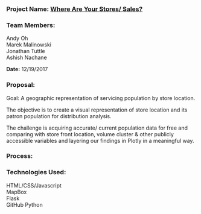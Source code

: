 ### Project Name: [Where Are Your Stores/ Sales?](https://waysdashboard.herokuapp.com/)

### Team Members: 	
Andy Oh  
Marek Malinowski  
Jonathan Tuttle  
Ashish Nachane  

**Date:** 12/19/2017

### Proposal: 
Goal: A geographic representation of servicing population by store location.  

The objective is to create a visual representation of store location and its patron population for distribution analysis.  

The challenge is acquiring accurate/ current population data for free and comparing with store front location, volume cluster & other publicly accessible variables and layering our findings in Plotly in a meaningful way.  


### Process: 


### Technologies Used: 
HTML/CSS/Javascript  
MapBox  
Flask  
GitHub
Python
